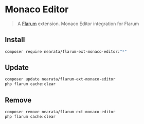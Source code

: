 # Monaco Editor

> A [Flarum](http://flarum.org) extension. Monaco Editor integration for Flarum

## Install

```sh
composer require nearata/flarum-ext-monaco-editor:"*"
```

## Update

```sh
composer update nearata/flarum-ext-monaco-editor
php flarum cache:clear
```

## Remove

```sh
composer remove nearata/flarum-ext-monaco-editor
php flarum cache:clear
```
